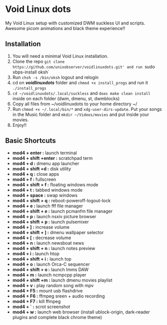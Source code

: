# Void Linux dots

My Void Linux setup with customized DWM suckless UI and scripts. Awesome picom animations and black theme experience!!

## Installation

1. You will need a minimal Void Linux installation.  
2. Clone the repo `git clone https://github.com/unixobserver/voidlinuxdots.git' and run `sudo xbps-install oksh`
3. Run `chsh -s /bin/oksh` logout and relogin
4. cd on  ***voidlinuxdots*** folder and `chmod +x install_progs` and run it `./install_progs`
5. `cd ~/voidlinuxdots/.local/suckless` and `doas make clean install`  inside on each folder (dwm, dmenu, st, dwmblocks)
6. Copy all files from ~/voidlinuxdots to your home directory ~/
7. Run `chmod +x ~/.local/bin/*` and `xdg-user-dirs-update`. Put your songs in the Music folder and `mkdir ~/Videos/movies` and put inside your movies. 
8. Enjoy!!


## Basic Shortcuts

- **mod4 + enter        :** launch terminal
- **mod4 + shift +enter :** scratchpad term
- **mod4 + d            :** dmenu app launcher 
- **mod4 + shift +d     :** disk utility  
- **mod4 + q            :** close apps 
- **mod4 + f            :** fullscreen
- **mod4 + shift + f    :** floating windows mode
- **mod4 + t            :** tabbed windows mode
- **mod4 + space        :** swap windows
- **mod4 + shift + q    :** reboot-poweroff-logout-lock 
- **mod4 + e            :** launch fff file manager
- **mod4 + shift + e    :** launch pcmanfm file manager
- **mod4 + p            :** launch nsxiv picture browser
- **mod4 + shift + p    :** launch pulsemixer
- **mod4 + ]            :** increase volume
- **mod4 + shift + ]    :** dmenu wallpaper selector
- **mod4 + [            :** decrease volume
- **mod4 + n            :** launch newsboat news
- **mod4 + shift + n    :** launch notes preview
- **mod4 + i            :** launch htop
- **mod4 + shift + i    :** launch top
- **mod4 + o            :** launch Orca-C sequencer
- **mod4 + shift + o    :** launch lmms DAW
- **mod4 + m            :** launch ncmpcpp player
- **mod4 + shift +m     :** launch dmenu movies playlist
- **mod4 + v            :** play random song with mpv 
- **mod4 + F5           :** mount usb flashdrive
- **mod4 + F6           :** ffmpeg sreen + audio recording
- **mod4 + F7           :** kill ffmpeg
- **mod4 + `            :** scrot screenshot 
- **mod4 + w            :** launch web browser (install ublock-origin, dark-reader plugins and complete black chrome theme)
